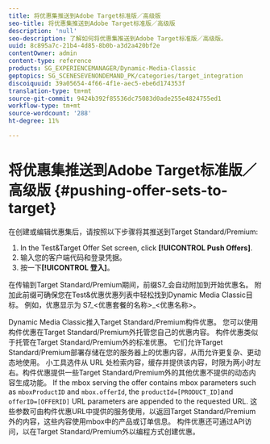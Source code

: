 ```yaml
---
title: 将优惠集推送到Adobe Target标准版／高级版
seo-title: 将优惠集推送到Adobe Target标准版／高级版
description: 'null'
seo-description: 了解如何将优惠集推送到Adobe Target标准版／高级版。
uuid: 8c895a7c-21b4-4d85-8b0b-a3d2a420bf2e
contentOwner: admin
content-type: reference
products: SG_EXPERIENCEMANAGER/Dynamic-Media-Classic
geptopics: SG_SCENESEVENONDEMAND_PK/categories/target_integration
discoiquuid: 39a05654-4f66-4f1e-aec5-ebe6d174353f
translation-type: tm+mt
source-git-commit: 9424b392f85536dc75083d0ade255e4824755ed1
workflow-type: tm+mt
source-wordcount: '288'
ht-degree: 11%

---
```



# 将优惠集推送到Adobe Target标准版／高级版 {#pushing-offer-sets-to-target}

在创建或编辑优惠集后，请按照以下步骤将其推送到Target Standard/Premium:

1. In the Test&amp;Target Offer Set screen, click **[!UICONTROL Push Offers]**.
1. 输入您的客户端代码和登录凭据。
1. 按一下&#x200B;**[!UICONTROL 登入]**。

在传输到Target Standard/Premium期间，前缀S7_会自动附加到开始优惠名。 附加此前缀可确保您在Test&amp;优惠优惠列表中轻松找到Dynamic Media Classic目标。 例如，优惠显示为 S7_&lt;优惠套餐的名称>_&lt;优惠名称>。

Dynamic Media Classic推入Target Standard/Premium构件优惠。 您可以使用构件优惠在Target Standard/Premium外托管您自己的优惠内容。 构件优惠类似于托管在Target Standard/Premium外的标准优惠。 它们允许Target Standard/Premium部署存储在您的服务器上的优惠内容，从而允许更复杂、更动态地使用。 小工具选件从 URL 处检索内容，缓存并提供该内容，时限为两小时左右。构件优惠提供一些Target Standard/Premium外的其他优惠不提供的动态内容生成功能。 If the mbox serving the offer contains mbox parameters such as `mboxProductID` and `mbox.offerId`, the `productId=[PRODUCT_ID]`and `offerID=[OFFERID]` URL parameters are appended to the requested URL. 这些参数可由构件优惠URL中提供的服务使用，以返回Target Standard/Premium外的内容，这些内容使用mbox中的产品或订单信息。 构件优惠还可通过API访问，以在Target Standard/Premium外以编程方式创建优惠。
